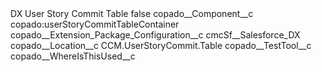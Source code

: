 <?xml version="1.0" encoding="UTF-8"?>
<CustomMetadata xmlns="http://soap.sforce.com/2006/04/metadata" xmlns:xsi="http://www.w3.org/2001/XMLSchema-instance" xmlns:xsd="http://www.w3.org/2001/XMLSchema">
    <label>DX User Story Commit Table</label>
    <protected>false</protected>
    <values>
        <field>copado__Component__c</field>
        <value xsi:type="xsd:string">copado:userStoryCommitTableContainer</value>
    </values>
    <values>
        <field>copado__Extension_Package_Configuration__c</field>
        <value xsi:type="xsd:string">cmcSf__Salesforce_DX</value>
    </values>
    <values>
        <field>copado__Location__c</field>
        <value xsi:type="xsd:string">CCM.UserStoryCommit.Table</value>
    </values>
    <values>
        <field>copado__TestTool__c</field>
        <value xsi:nil="true"/>
    </values>
    <values>
        <field>copado__WhereIsThisUsed__c</field>
        <value xsi:nil="true"/>
    </values>
</CustomMetadata>
